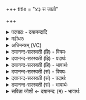 +++
title = "४३ स जातो"

+++
<details><summary>पदपाठः - दयानन्दादि</summary>

सः। जा॒तः। गर्भः॑। अ॒सि॒। रोद॑स्योः। अग्ने॑। चारुः॑। विभृ॑त॒ इति॒ विऽभृ॑तः। ओष॑धीषु। चि॒त्रः। शिशुः॑। परि॑। तमा॑ꣳसि। अ॒क्तून्। प्र। मा॒तृभ्य॑ इति॑ मा॒तृऽभ्यः॑। अधि॑। कनि॑क्रदत्। गाः॒। ४३।
</details>

<details><summary>महीधरः</summary>

म० 'अवहृत्योपरिनाभि धारयन्नश्वप्रभृतीनभिमन्त्रयते स जातः स्थिरो भव शिवो भवेति' (का० १६ । ३ । ९)। पिण्डं नीचैरवतार्य नाभ्युपरि हस्ताभ्यां धारयन्नश्वगर्दभाजान्स जात इत्यावृत्क्रमेण प्रतिमन्त्रं मन्त्रयते एकैकं पश्यन्नेकैकं मन्त्रं जपतीति सूत्रार्थः । अश्वदेवत्या त्रिष्टुप् त्रितदृष्टा । अश्वमग्नीकृत्य स्तौति । हे अग्ने, स त्वं रोदस्योः द्यावापृथिव्योर्गर्भः सन्निदानीं जातोऽसि । कीदृशस्त्वम् । चारुः शोभनः पूज्यः । ओषधीषु पुरोडाशादिलक्षणासु दातव्यासु विभृतः विहृतः । चित्रः नानावर्णाभिर्ज्वालाभिर्विचित्ररूपः । इदानीमुत्पन्नत्वात् शिशुः शंसनीयो वा । अक्तूनिति लिङ्गव्यत्ययः । अक्तूनि तमांसि रात्र्युपलक्षितानि अन्धकाराणि परि परिहरन् मातृभ्यो अधि ओषधिवनस्पतिभ्यः सकाशात् कनिक्रदत् अत्यन्तं शब्दं कुर्वन् प्रगाः प्रकर्षेण गच्छ । 'इणो गा लुङि' (पा. २ । ४ । ४५) | इति गादेशः अडभावश्छान्दसः 'छन्दसि लुङ्लङ्लिटः ' (पा० ३ । | ४।६) इति सर्वकाले लुड् । प्रेत्युपसर्गो गा इत्यनेन संबध्यते । 'दाधर्तिदर्धर्ति-' (पा० ७ । ४ । ६५) इत्यादिना कनिक्रददिति | यङ्लुगन्तो निपातः ॥ ४३ ॥  
चतुश्चत्वारिंशी।
</details>

<details><summary>अधिमन्त्रम् (VC)</summary>

- अग्निर्देवता
- त्रित ऋषिः
- विराट् त्रिष्टुप्
- धैवतः
</details>

<details><summary>दयानन्द-सरस्वती (हि) - विषयः</summary>

अब पिता-पुत्र का व्यवहार अगले मन्त्र में कहा है ॥
</details>

<details><summary>दयानन्द-सरस्वती (हि) - पदार्थः</summary>

पदार्थान्वयभाषाः -  हे (अग्ने) विद्वान् ! जो आप जैसे (रोदस्योः) आकाश और पृथिवी में (जातः) प्रसिद्ध (चारुः) सुन्दर (ओषधीषु) सोमलतादि ओषधियों में (विभृतः) विशेष करके धारण वा पोषण किया (चित्रः) आश्चर्य्यरूप (गर्भः) स्वीकार करने योग्य सूर्य्य (मातृभ्यः) मान्य करने हारी माता अर्थात् किरणों से (तमांसि) रात्रियों तथा (अक्तून्) अन्धेरों को (पर्य्यधिकनिक्रदत्) सब ओर से अधिक करके चलता हुआ (गाः) चलाता है, वैसे ही (शिशुः) बालक (गाः) विद्या को प्राप्त होवे ॥४३ ॥
</details>

<details><summary>दयानन्द-सरस्वती (हि) - भावार्थः</summary>

भावार्थभाषाः -  जैसे ब्रह्मचर्य्य आदि अच्छे नियमों से उत्पन्न किया पुत्र विद्या पढ़ के माता-पिता को सुख देता है, वैसे ही माता-पिता को चाहिये कि प्रजा को सुख देवें ॥४३ ॥
</details>

<details><summary>दयानन्द-सरस्वती (सं) - विषयः</summary>

अथ जनकापत्यव्यवहारमाह ॥
</details>

<details><summary>दयानन्द-सरस्वती (सं) - पदार्थः</summary>

पदार्थान्वयभाषाः -  हे अग्ने ! यस्त्वं यथा रोदस्योर्जातश्चारुरोषधीषु विभृतश्चित्रो गर्भोऽर्को मातृभ्यस्तमांस्यक्तून् पर्य्यधिकनिक्रदत् सन् गा गच्छति तथाभूतः शिशुर्गा विद्याः प्राप्नुहि ॥४३ ॥
</details>

<details><summary>दयानन्द-सरस्वती (सं) - भावार्थः</summary>

भावार्थभाषाः -  यथा ब्रह्मचर्य्यादिसुनियमैर्जनितः पुत्रो विद्या अधीत्य पितरौ सुखयति, तथैव जनकौ प्रजाः सुखयेताम् ॥४३ ॥
</details>

<details><summary>सविता जोशी ← दयानन्दः (म) - भावार्थः</summary>

भावार्थभाषाः -  ज्याप्रमाणे ब्रह्मचर्य इत्यादी नियमांनी उत्पन्न केलेला पुत्र विद्या शिकून माता व पिता यांना सुख देतो त्याप्रमाणेच माता व पिता यांनी प्रजेला (संतानांना) सुख द्यावे.
</details>
